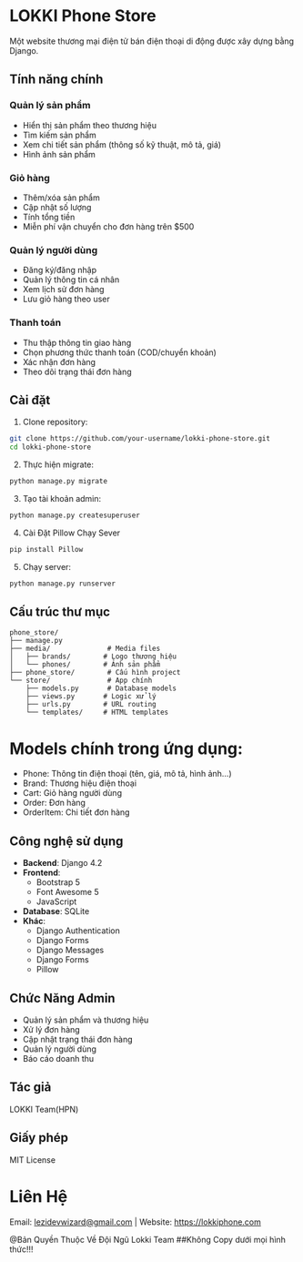 # LOKKI Phone Store

Một website thương mại điện tử bán điện thoại di động được xây dựng bằng Django.

## Tính năng chính

### Quản lý sản phẩm
- Hiển thị sản phẩm theo thương hiệu
- Tìm kiếm sản phẩm 
- Xem chi tiết sản phẩm (thông số kỹ thuật, mô tả, giá)
- Hình ảnh sản phẩm

### Giỏ hàng
- Thêm/xóa sản phẩm
- Cập nhật số lượng
- Tính tổng tiền
- Miễn phí vận chuyển cho đơn hàng trên $500

### Quản lý người dùng  
- Đăng ký/đăng nhập
- Quản lý thông tin cá nhân
- Xem lịch sử đơn hàng
- Lưu giỏ hàng theo user

### Thanh toán
- Thu thập thông tin giao hàng
- Chọn phương thức thanh toán (COD/chuyển khoản)
- Xác nhận đơn hàng
- Theo dõi trạng thái đơn hàng

## Cài đặt

1. Clone repository:
```bash
git clone https://github.com/your-username/lokki-phone-store.git
cd lokki-phone-store
```

2. Thực hiện migrate:
```bash
python manage.py migrate
```

3. Tạo tài khoản admin:
```bash
python manage.py createsuperuser
```

4. Cài Đặt Pillow Chạy Sever
```bash
pip install Pillow
```

5. Chạy server:
```bash
python manage.py runserver
```

## Cấu trúc thư mục

```
phone_store/
├── manage.py
├── media/              # Media files
│   ├── brands/        # Logo thương hiệu
│   └── phones/        # Ảnh sản phẩm  
├── phone_store/        # Cấu hình project
└── store/              # App chính
    ├── models.py       # Database models
    ├── views.py       # Logic xử lý
    ├── urls.py        # URL routing  
    └── templates/     # HTML templates
```

# Models chính trong ứng dụng:
- Phone: Thông tin điện thoại (tên, giá, mô tả, hình ảnh...)
- Brand: Thương hiệu điện thoại
- Cart: Giỏ hàng người dùng
- Order: Đơn hàng
- OrderItem: Chi tiết đơn hàng
  
## Công nghệ sử dụng

- **Backend**: Django 4.2
- **Frontend**: 
  - Bootstrap 5
  - Font Awesome 5
  - JavaScript
- **Database**: SQLite
- **Khác**: 
  - Django Authentication
  - Django Forms
  - Django Messages
  - Django Forms
  - Pillow
    
## Chức Năng Admin
 - Quản lý sản phẩm và thương hiệu
 - Xử lý đơn hàng 
 - Cập nhật trạng thái đơn hàng
 - Quản lý người dùng
 - Báo cáo doanh thu
   
## Tác giả
LOKKI Team(HPN)

## Giấy phép
MIT License

# Liên Hệ
Email: lezidevwizard@gmail.com | Website: https://lokkiphone.com

@Bản Quyền Thuộc Về Đội Ngũ Lokki Team
##Không Copy dưới mọi hình thức!!!
